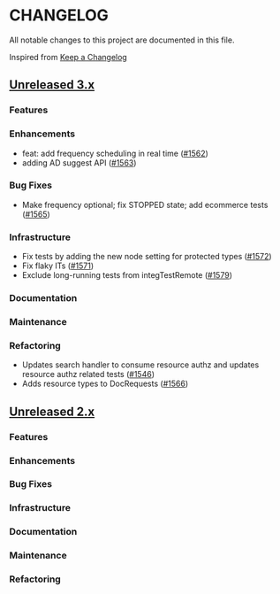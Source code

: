 # CHANGELOG
All notable changes to this project are documented in this file.

Inspired from [Keep a Changelog](https://keepachangelog.com/en/1.1.0/)

## [Unreleased 3.x](https://github.com/opensearch-project/anomaly-detection/compare/3.0...HEAD)
### Features
### Enhancements
- feat: add frequency scheduling in real time ([#1562](https://github.com/opensearch-project/anomaly-detection/pull/1562))
- adding AD suggest API ([#1563](https://github.com/opensearch-project/anomaly-detection/pull/1563))


### Bug Fixes
- Make frequency optional; fix STOPPED state; add ecommerce tests ([#1565](https://github.com/opensearch-project/anomaly-detection/pull/1565))


### Infrastructure
- Fix tests by adding the new node setting for protected types ([#1572](https://github.com/opensearch-project/anomaly-detection/pull/1572))
- Fix flaky ITs ([#1571](https://github.com/opensearch-project/anomaly-detection/pull/1571))
- Exclude long-running tests from integTestRemote ([#1579](https://github.com/opensearch-project/anomaly-detection/pull/1579))

### Documentation
### Maintenance

### Refactoring
- Updates search handler to consume resource authz and updates resource authz related tests ([#1546](https://github.com/opensearch-project/anomaly-detection/pull/1546))
- Adds resource types to DocRequests ([#1566](https://github.com/opensearch-project/anomaly-detection/pull/1566))

## [Unreleased 2.x](https://github.com/opensearch-project/anomaly-detection/compare/2.19...2.x)
### Features
### Enhancements
### Bug Fixes
### Infrastructure
### Documentation
### Maintenance
### Refactoring
